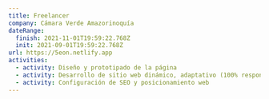 ```yaml
---
title: Freelancer
company: Cámara Verde Amazorinoquía
dateRange:
  finish: 2021-11-01T19:59:22.768Z
  init: 2021-09-01T19:59:22.768Z
url: https://5eon.netlify.app
activities:
  - activity: Diseño y prototipado de la página
  - activity: Desarrollo de sitio web dinámico, adaptativo (100% responsive) y con sistema de gestión de contenidos (NetlifyCMS)
  - activity: Configuración de SEO y posicionamiento web
---
```

